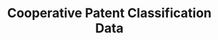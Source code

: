 ---
bigquery: https://console.cloud.google.com/bigquery?p=patents-public-data&d=cpc&page=dataset
citation: '“Cooperative Patent Classification” by the EPO and USPTO, for public use. '
contributors: EPO, USPTO
cost: None
description: Cooperative Patent Classification Data contains the scheme and definitions
  of the Cooperative Patent Classification system for classifying patent documents.
  The CPC is the result of a partnership between the EPO and the USPTO in their joint
  effort to develop a common, internationally compatible classification system for
  technical documents, in particular patent publications, which will be used by both
  offices in the patent granting process
documentation: https://www.cooperativepatentclassification.org/cpcSchemeAndDefinitions
last_edit: 04/07/2022, 14:43:07
location: https://www.cooperativepatentclassification.org/index
maintained_by: USPTO, EPO
schema_fields:
- date_revised
- additional_only
- residual_references
- applicationReferences
- ipc_concordant
- informativeReferences
- breakdown_code
- synonyms
- sizeCache
- status
- limitingReferences
- notAllocatable
- breakdownCode
- application_references
- titlePart
- childGroups
- title_part
- ipcConcordant
- parents
- children
- limiting_references
- glossary
- dateRevised
- child_groups
- residualReferences
- not_allocatable
- symbol
- title_full
- level
- titleFull
- definition
- informative_references
shortname: cooperative_patent_classification
tags:
- patents
- science
title: Cooperative Patent Classification Data
uuid: 984374a7-16e9-4b35-9445-458daceb01bf
---